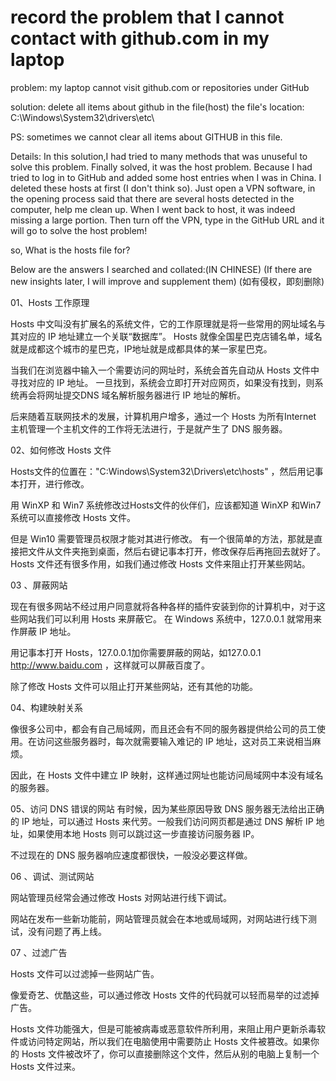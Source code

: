 # record the problem that I cannot contact with github.com in my laptop

problem:
my laptop cannot visit github.com or repositories under GitHub

solution:
delete all items about github in the file(host) 
the file's location: C:\Windows\System32\drivers\etc\

PS:
sometimes we cannot clear all items about GITHUB in this file.

Details:
In this solution,I had tried to many methods that was unuseful to solve this problem.
Finally solved, it was the host problem.
Because I had tried to log in to GitHub and added some host entries when I was in China. 
I deleted these hosts at first (I don't think so).
Just open a VPN software, in the opening process said that there are several hosts detected in the computer, help me clean up. 
When I went back to host, it was indeed missing a large portion.
Then turn off the VPN, type in the GitHub URL and it will go to solve the host problem!

so,
What is the hosts file for?

Below are the answers I searched and collated:(IN CHINESE)
(If there are new insights later, I will improve and supplement them)
(如有侵权，即刻删除)

01、Hosts 工作原理

Hosts 中文叫没有扩展名的系统文件，它的工作原理就是将一些常用的网址域名与其对应的 IP 地址建立一个关联“数据库”。 Hosts 就像全国星巴克店铺名单，域名就是成都这个城市的星巴克，IP地址就是成都具体的某一家星巴克。


当我们在浏览器中输入一个需要访问的网址时，系统会首先自动从 Hosts 文件中寻找对应的 IP 地址。
一旦找到，系统会立即打开对应网页，如果没有找到，则系统再会将网址提交DNS 域名解析服务器进行 IP 地址的解析。

后来随着互联网技术的发展，计算机用户增多，通过一个 Hosts 为所有Internet 主机管理一个主机文件的工作将无法进行，于是就产生了 DNS 服务器。



02、如何修改 Hosts 文件

Hosts文件的位置在："C:Windows\System32\Drivers\etc\hosts" ，然后用记事本打开，进行修改。

用 WinXP 和 Win7 系统修改过Hosts文件的伙伴们，应该都知道 WinXP 和Win7 系统可以直接修改 Hosts 文件。


但是 Win10 需要管理员权限才能对其进行修改。 有一个很简单的方法，那就是直接把文件从文件夹拖到桌面，然后右键记事本打开，修改保存后再拖回去就好了。Hosts 文件还有很多作用，如我们通过修改 Hosts 文件来阻止打开某些网站。


03 、屏蔽网站

现在有很多网站不经过用户同意就将各种各样的插件安装到你的计算机中，对于这些网站我们可以利用 Hosts 来屏蔽它。
在 Windows 系统中，127.0.0.1 就常用来作屏蔽 IP 地址。

用记事本打开 Hosts，127.0.0.1加你需要屏蔽的网站，如127.0.0.1 http://www.baidu.com ，这样就可以屏蔽百度了。


除了修改 Hosts 文件可以阻止打开某些网站，还有其他的功能。


04、构建映射关系

像很多公司中，都会有自己局域网，而且还会有不同的服务器提供给公司的员工使用。在访问这些服务器时，每次就需要输入难记的 IP 地址，这对员工来说相当麻烦。

因此，在 Hosts 文件中建立 IP 映射，这样通过网址也能访问局域网中本没有域名的服务器。



05、访问 DNS 错误的网站
有时候，因为某些原因导致 DNS 服务器无法给出正确的 IP 地址，可以通过 Hosts 来代劳。一般我们访问网页都是通过 DNS 解析 IP 地址，如果使用本地 Hosts 则可以跳过这一步直接访问服务器 IP。

不过现在的 DNS 服务器响应速度都很快，一般没必要这样做。



06 、调试、测试网站

网站管理员经常会通过修改 Hosts 对网站进行线下调试。

网站在发布一些新功能前，网站管理员就会在本地或局域网，对网站进行线下测试，没有问题了再上线。



07 、过滤广告

Hosts 文件可以过滤掉一些网站广告。

像爱奇艺、优酷这些，可以通过修改 Hosts 文件的代码就可以轻而易举的过滤掉广告。


Hosts 文件功能强大，但是可能被病毒或恶意软件所利用，来阻止用户更新杀毒软件或访问特定网站，所以我们在电脑使用中需要防止 Hosts 文件被篡改。如果你的 Hosts 文件被改坏了，你可以直接删除这个文件，然后从别的电脑上复制一个 Hosts 文件过来。


